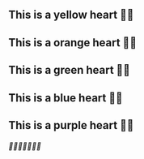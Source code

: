 ## This is a yellow heart 💛💛
## This is a orange heart 🧡🧡
## This is a green heart  💚💚
## This is a blue heart   💙💙
## This is a purple heart 💜💜
###### 🖤🤍🖤🤍🖤🤍🖤
